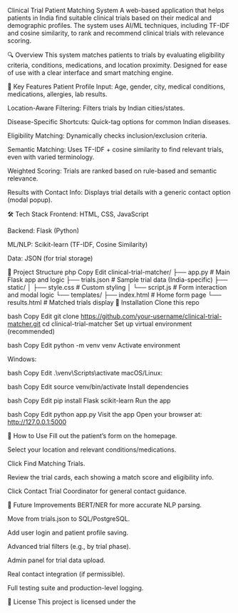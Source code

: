 Clinical Trial Patient Matching System
A web-based application that helps patients in India find suitable clinical trials based on their medical and demographic profiles. The system uses AI/ML techniques, including TF-IDF and cosine similarity, to rank and recommend clinical trials with relevance scoring.

🔍 Overview
This system matches patients to trials by evaluating eligibility criteria, conditions, medications, and location proximity. Designed for ease of use with a clear interface and smart matching engine.

🧠 Key Features
Patient Profile Input: Age, gender, city, medical conditions, medications, allergies, lab results.

Location-Aware Filtering: Filters trials by Indian cities/states.

Disease-Specific Shortcuts: Quick-tag options for common Indian diseases.

Eligibility Matching: Dynamically checks inclusion/exclusion criteria.

Semantic Matching: Uses TF-IDF + cosine similarity to find relevant trials, even with varied terminology.

Weighted Scoring: Trials are ranked based on rule-based and semantic relevance.

Results with Contact Info: Displays trial details with a generic contact option (modal popup).

🛠 Tech Stack
Frontend: HTML, CSS, JavaScript

Backend: Flask (Python)

ML/NLP: Scikit-learn (TF-IDF, Cosine Similarity)

Data: JSON (for trial storage)

📁 Project Structure
php
Copy
Edit
clinical-trial-matcher/
├── app.py                 # Main Flask app and logic
├── trials.json            # Sample trial data (India-specific)
├── static/
│   ├── style.css          # Custom styling
│   └── script.js          # Form interaction and modal logic
└── templates/
    ├── index.html         # Home form page
    └── results.html       # Matched trials display
🚀 Installation
Clone this repo

bash
Copy
Edit
git clone https://github.com/your-username/clinical-trial-matcher.git
cd clinical-trial-matcher
Set up virtual environment (recommended)

bash
Copy
Edit
python -m venv venv
Activate environment

Windows:

bash
Copy
Edit
.\venv\Scripts\activate
macOS/Linux:

bash
Copy
Edit
source venv/bin/activate
Install dependencies

bash
Copy
Edit
pip install Flask scikit-learn
Run the app

bash
Copy
Edit
python app.py
Visit the app
Open your browser at: http://127.0.0.1:5000

🧪 How to Use
Fill out the patient’s form on the homepage.

Select your location and relevant conditions/medications.

Click Find Matching Trials.

Review the trial cards, each showing a match score and eligibility info.

Click Contact Trial Coordinator for general contact guidance.

🧩 Future Improvements
BERT/NER for more accurate NLP parsing.

Move from trials.json to SQL/PostgreSQL.

Add user login and patient profile saving.

Advanced trial filters (e.g., by trial phase).

Admin panel for trial data upload.

Real contact integration (if permissible).

Full testing suite and production-level logging.

📄 License
This project is licensed under the
